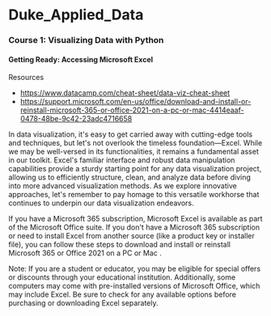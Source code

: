 # Duke_Applied_Data

### Course 1: Visualizing Data with Python

<h4> Getting Ready: Accessing Microsoft Excel </h4>

Resources
* https://www.datacamp.com/cheat-sheet/data-viz-cheat-sheet
* https://support.microsoft.com/en-us/office/download-and-install-or-reinstall-microsoft-365-or-office-2021-on-a-pc-or-mac-4414eaaf-0478-48be-9c42-23adc4716658

In data visualization, it's easy to get carried away with cutting-edge tools and techniques, but let's not overlook the timeless foundation—Excel. While we may be well-versed in its functionalities, it remains a fundamental asset in our toolkit. Excel's familiar interface and robust data manipulation capabilities provide a sturdy starting point for any data visualization project, allowing us to efficiently structure, clean, and analyze data before diving into more advanced visualization methods. As we explore innovative approaches, let's remember to pay homage to this versatile workhorse that continues to underpin our data visualization endeavors.

If you have a Microsoft 365 subscription, Microsoft Excel is available as part of the Microsoft Office suite. If you don't have a Microsoft 365 subscription or need to install Excel from another source (like a product key or installer file), you can follow these steps to 
download and install or reinstall Microsoft 365 or Office 2021 on a PC or Mac
.

Note: If you are a student or educator, you may be eligible for special offers or discounts through your educational institution. Additionally, some computers may come with pre-installed versions of Microsoft Office, which may include Excel. Be sure to check for any available options before purchasing or downloading Excel separately.
